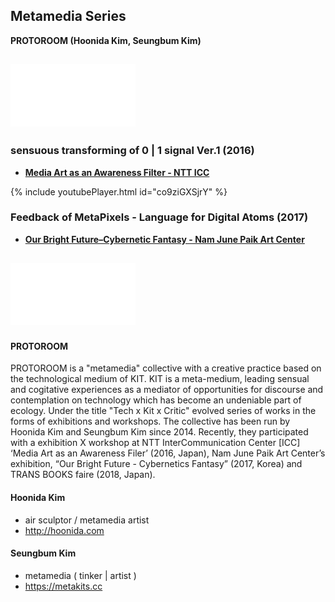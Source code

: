 ## Metamedia Series
**PROTOROOM (Hoonida Kim, Seungbum Kim)**



![](/images/spacer.png)
----
### sensuous transforming of 0 | 1 signal Ver.1 (2016)
 * **[Media Art as an Awareness Filter - NTT ICC](http://www.ntticc.or.jp/en/exhibitions/2016/icc-kids-program-2016-media-art-as-an-awareness-filter/)**

{% include youtubePlayer.html id="co9ziGXSjrY" %}


### Feedback of MetaPixels - Language for Digital Atoms (2017)
 * **[Our Bright Future–Cybernetic Fantasy - Nam June Paik Art Center](https://njpac-en.ggcf.kr/archives/exhibit/cybernetic-fantasy?term=10)**



![](/images/spacer.png)
----
#### PROTOROOM

PROTOROOM is a "metamedia" collective with a creative practice based on the technological medium of KIT. KIT is a meta-medium, leading sensual and cogitative experiences as a mediator of opportunities for discourse and contemplation on technology which has become an undeniable part of ecology. Under the title "Tech x Kit x Critic" evolved series of works in the forms of exhibitions and workshops. The collective has been run by Hoonida Kim and Seungbum Kim since 2014. Recently, they participated with a exhibition X workshop at NTT InterCommunication Center [ICC] ‘Media Art as an Awareness Filer’ (2016, Japan), Nam June Paik Art Center’s exhibition, “Our Bright Future - Cybernetics Fantasy” (2017, Korea) and TRANS BOOKS faire (2018, Japan).

#### Hoonida Kim
 * air sculptor / metamedia artist
 * <http://hoonida.com>

#### Seungbum Kim
 * metamedia ( tinker \| artist )
 * <https://metakits.cc>
